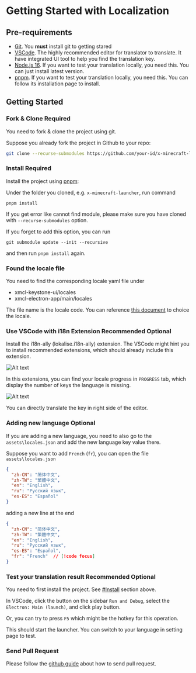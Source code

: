 
# Getting Started with Localization

## Pre-requirements

- [Git](https://git-scm.com/). You **must** install git to getting stared
- [VSCode](https://code.visualstudio.com/). The highly recommended editor for translator to translate. It have integrated UI tool to help you find the translation key.
- [Node.js 16](https://nodejs.org/). If you want to test your translation locally, you need this. You can just install latest version.
- [pnpm](https://pnpm.io/installation). If you want to test your translation locally, you need this. You can follow its installation page to install.

## Getting Started

### Fork & Clone <Badge type="danger">Required</Badge>

You need to fork & clone the project using git.

Suppose you already fork the project in Github to your repo:

```bash
git clone --recurse-submodules https://github.com/your-id/x-minecraft-launcher
```

### Install <Badge type="danger">Required</Badge>

Install the project using [pnpm](https://pnpm.io):

Under the folder you cloned, e.g. `x-minecraft-launcher`, run command

```
pnpm install
```

If you get error like cannot find module, please make sure you have cloned with `--recurse-submodules` option.

If you forget to add this option, you can run

```
git submodule update --init --recursive
```

and then run `pnpm install` again.

### Found the locale file

You need to find the corresponding locale yaml file under

- xmcl-keystone-ui/locales
- xmcl-electron-app/main/locales

The file name is the locale code. You can reference [this document](http://man.hubwiz.com/docset/electron.docset/Contents/Resources/Documents/docs/api/locales.html) to choice the locale.

### Use VSCode with i18n Extension <Badge type="tip">Recommended</Badge> <Badge type="info">Optional</Badge>

Install the i18n-ally (lokalise.i18n-ally) extension. The VSCode might hint you to install recommended extensions, which should already include this extension.

![Alt text](/assets/i18n-sidebar.png)

In this extensions, you can find your locale progress in `PROGRESS` tab, which display the number of keys the language is missing.

![Alt text](/assets/i18n-edit.png)

You can directly translate the key in right side of the editor.

### Adding new language <Badge type="info">Optional</Badge>

If you are adding a new language, you need to also go to the `assets\locales.json` and add the new language key value there.

Suppose you want to add `French` (`fr`), you can open the file `assets\locales.json`

```json
{
  "zh-CN": "简体中文",
  "zh-TW": "繁體中文",
  "en": "English",
  "ru": "Русский язык",
  "es-ES": "Español"
}
```

adding a new line at the end

```json  {7}
{
  "zh-CN": "简体中文",
  "zh-TW": "繁體中文",
  "en": "English",
  "ru": "Русский язык",
  "es-ES": "Español",
  "fr": "French"  // [!code focus]
}
```

### Test your translation result <Badge type="tip">Recommended</Badge> <Badge type="info">Optional</Badge>

You need to first install the project. See [#Install](#install) section above.

In VSCode, click the button on the sidebar `Run and Debug`, select the `Electron: Main (launch)`, and click play button.

Or, you can try to press `F5` which might be the hotkey for this operation.

This should start the launcher. You can switch to your language in setting page to test.

### Send Pull Request

Please follow the [github guide](https://docs.github.com/en/pull-requests/collaborating-with-pull-requests/proposing-changes-to-your-work-with-pull-requests/creating-a-pull-request) about how to send pull request.
